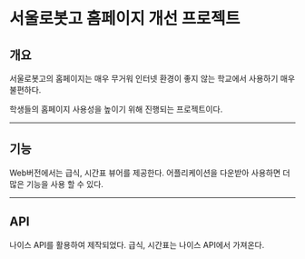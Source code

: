 # 서울로봇고 홈페이지 개선 프로젝트

## 개요
서울로봇고의 홈페이지는 매우 무거워 인터넷 환경이 좋지 않는 학교에서 사용하기 매우 불편하다.

학생들의 홈페이지 사용성을 높이기 위해 진행되는 프로젝트이다.
***
## 기능
Web버전에서는 급식, 시간표 뷰어를 제공한다.
어플리케이션을 다운받아 사용하면 더 많은 기능을 사용 할 수 있다.
***
## API
나이스 API를 활용하여 제작되었다.
급식, 시간표는 나이스 API에서 가져온다.
